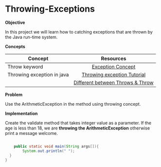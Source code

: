 # Throwing-Exceptions



**Objective**

In this project we will learn how to catching exceptions that are thrown by the Java run-time system. 

**Concepts**

| Concept   |      Resources      |
|----------|:-------------:|
|Throw keyword|[Exception Concept](https://www.digitalocean.com/community/tutorials/exception-handling-in-java)|
|Throwing exception in java |[Throwing exception Tutorial](https://www.youtube.com/watch?v=kAOYeVYtukY)|
||[Different between Throws & Throw](https://rollbar.com/blog/how-to-use-the-throws-keyword-in-java-and-when-to-use-throw/#:~:text=The%20throws%20keyword%20is%20used,be%20thrown%20from%20a%20method.)|

**Problem**

Use the ArithmeticException in the method using throwing concept.

**Implementation**

Create the validate method that takes integer value as a parameter. If the age is less than 18, 
we are **throwing the ArithmeticException** otherwise print a message welcome.


```Java

    public static void main(String args[]){   
        System.out.println(" ");    
  }    
}    
```

